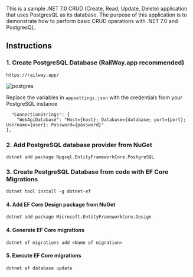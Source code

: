 This is a sample .NET 7.0 CRUD (Create, Read, Update, Delete) application that uses PostgresQL as its database. 
The purpose of this application is to demonstrate how to perform basic CRUD operations with .NET 7.0 and PostgresQL.


## Instructions
### 1. Create PostgreSQL Database (RailWay.app recommended)
```https://railway.app/```


![postgres](https://user-images.githubusercontent.com/44784345/234330075-ffbc4c59-7693-4527-aaec-88864cedc07c.png)

Replace the variables in `appsettings.json` with the credentials from your PostgreSQL instance
```
  "ConnectionStrings": {
    "WebApiDatabase": "Host={host}; Database={database; port={port}; Username={user}; Password={password}"
},
```

### 2. Add PostgreSQL database provider from NuGet
```dotnet add package Npgsql.EntityFrameworkCore.PostgreSQL```

### 3. Create PostgreSQL Database from code with EF Core Migrations
```dotnet tool install -g dotnet-ef```

#### 4. Add EF Core Design package from NuGet
```dotnet add package Microsoft.EntityFrameworkCore.Design```

#### 4. Generate EF Core migrations
```dotnet ef migrations add <Name of migration>```

#### 5. Execute EF Core migrations
```dotnet ef database update```
